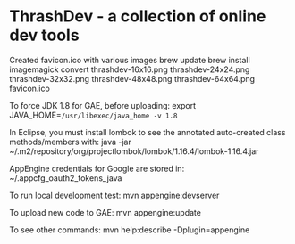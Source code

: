 ThrashDev - a collection of online dev tools
=============================

Created favicon.ico with various images
brew update
brew install imagemagick
convert thrashdev-16x16.png thrashdev-24x24.png thrashdev-32x32.png thrashdev-48x48.png thrashdev-64x64.png favicon.ico

To force JDK 1.8 for GAE, before uploading:
export JAVA_HOME=`/usr/libexec/java_home -v 1.8`

In Eclipse, you must install lombok to see the annotated auto-created class methods/members with:
java -jar ~/.m2/repository/org/projectlombok/lombok/1.16.4/lombok-1.16.4.jar

AppEngine credentials for Google are stored in:
~/.appcfg_oauth2_tokens_java

To run local development test:
mvn appengine:devserver

To upload new code to GAE:
mvn appengine:update

To see other commands:
mvn help:describe -Dplugin=appengine

